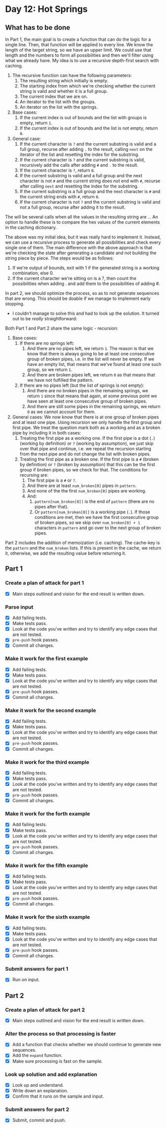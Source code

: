 # Day 12: Hot Springs

## What has to be done

In Part 1, the main goal is to create a function that can do the logic for a single line. Then, that function will be applied to every line. We know the length of the target string, so we have an upper limit. We could use that length and the numbers to form all possibilities and then we'll filter using what we already have. My idea is to use a recursive depth-first search with caching.

1. The recursive function can have the following parameters:
   1. The resulting string which initially is empty.
   2. The starting index from which we're checking whether the current string is valid and whether it is a full group.
   3. The current index that we are on.
   4. An iterator to the list with the groups.
   5. An iterator on the list with the springs.
2. Base cases:
   1. If the current index is out of bounds and the list with groups is empty, return `1`.
   2. If the current index is out of bounds and the list is not empty, return `0`.
3. General case:
   1. If the current character is `?` and the current substring is valid and a full group, recurse after adding `.` to the result, calling `next` on the iterator of the list and resetting the index for the substring.
   2. If the current character is `?` and the current substring is valid, recursively add the calls after adding `#` and `.` to the result.
   3. If the current character is `?`, return `0`.
   4. If the current substring is valid and a full group and the next character is not `#` and the current string does not end with `#`, recurse after calling `next` and resetting the index for the substring.
   5. If the current substring is a full group and the next character is `#` and the current string ends with `#`, return `0`.
   6. If the current character is not `?` and the current substring is valid and not a full group, recurse after adding it to the result.

The will be several calls when all the values in the resulting string are `.`. An option to handle these is to compare the hex values of the current elements in the caching dictionary.

The above was my initial idea, but it was really hard to implement it. Instead, we can use a recursive process to generate all possibilities and check every single one of them. The main difference with the above approach is that we're checking the state after generating a candidate and not building the string piece by piece. The steps would be as follows:

1. If we're output of bounds, exit with 1 if the generated string is a working combination, else 0.
2. If the current character we're sitting on is a ?, then count the possibilities when adding . and add them to the possibilities of adding #.

In part 2, we should optimize the process, so as to not generate sequences that are wrong. This should be doable if we manage to implement early stopping.

- I couldn't manage to solve this and had to look up the solution. It turned out to be *really* straightforward:

Both Part 1 and Part 2 share the same logic - recursion:

1. Base cases:
   1. If there are no springs left:
      1. And there are no pipes left, we return `1`. The reason is that we know that there is always going to be at least one consecutive group of broken pipes, i.e. in the list will never be empty. If we have an empty list, that means that we've found at least one such group, so we return `1`.
      2. And there are broken pipes left, we return `0` as that means that we have not fulfilled the pattern.
   2. If there are no pipes left (but the list of springs is not empty):
      1. And there are no broken pipes in the remaining springs, we return `1` since that means that again, at some previous point we have seen at least one consecutive group of broken pipes.
      2. And there are still some pipes in the remaining springs, we return `0` as we cannot account for them.
2. General cases: We now know that there is at one group of broken pipes and at least one pipe. Using recursion we only handle the first group and first pipe. We treat the question mark both as a working and as a broken pipe by including it in both cases:
   1. Treating the first pipe as a working one. If the first pipe is a dot (`.`) (working by definition) or `?` (working by assumption), we just skip over that pipe and continue, i.e. we repeat the recursion starting from the next pipe and do not change the list with broken pipes.
   2. Treating the first pipe as a broken one. If the first pipe is a `#` (broken by definition) or `?` (broken by assumption) that this can be the first group if broken pipes, so we check for that. The conditions for recursing are:
      1. The first pipe is a `#` or `?`.
      2. And there are at least `num_broken[0]` pipes in `pattern`.
      3. And none of the the first `num_broken[0]` pipes are working.
      4. And:
         1. `pattern[num_broken[0]]` is the end of `pattern` (there are no pipes after that).
         2. Or `pattern[num_broken[0]]` is a working pipe (`.`).
    If those conditions are met, then we have the first consecutive group of broken pipes, so we skip over `num_broken[0] + 1` characters in `pattern` and go over to the next group of broken pipes.

Part 2 includes the addition of memoization (i.e. caching). The cache-key is the `pattern` and the `num_broken` lists. If this is present in the cache, we return it, otherwise, we add the resulting value before returning it.

## Part 1

### Create a plan of attack for part 1

- [X] Main steps outlined and vision for the end result is written down.

### Parse input

- [X] Add failing tests.
- [X] Make tests pass.
- [X] Look at the code you've written and try to identify any edge cases that are not tested.
- [X] `pre-push` hook passes.
- [X] Commit all changes.

### Make it work for the first example

- [X] Add failing tests.
- [X] Make tests pass.
- [X] Look at the code you've written and try to identify any edge cases that are not tested.
- [X] `pre-push` hook passes.
- [X] Commit all changes.

### Make it work for the second example

- [X] Add failing tests.
- [X] Make tests pass.
- [X] Look at the code you've written and try to identify any edge cases that are not tested.
- [X] `pre-push` hook passes.
- [X] Commit all changes.

### Make it work for the third example

- [X] Add failing tests.
- [X] Make tests pass.
- [X] Look at the code you've written and try to identify any edge cases that are not tested.
- [X] `pre-push` hook passes.
- [X] Commit all changes.

### Make it work for the forth example

- [X] Add failing tests.
- [X] Make tests pass.
- [X] Look at the code you've written and try to identify any edge cases that are not tested.
- [X] `pre-push` hook passes.
- [X] Commit all changes.

### Make it work for the fifth example

- [X] Add failing tests.
- [X] Make tests pass.
- [X] Look at the code you've written and try to identify any edge cases that are not tested.
- [X] `pre-push` hook passes.
- [X] Commit all changes.

### Make it work for the sixth example

- [X] Add failing tests.
- [X] Make tests pass.
- [X] Look at the code you've written and try to identify any edge cases that are not tested.
- [X] `pre-push` hook passes.
- [X] Commit all changes.

### Submit answers for part 1

- [X] Run on input.

## Part 2

### Create a plan of attack for part 2

- [X] Main steps outlined and vision for the end result is written down.

### Alter the process so that processing is faster

- [X] Add a function that checks whether we should continue to generate new sequences.
- [X] Add the `expand` function.
- [X] Make sure processing is fast on the sample.

### Look up solution and add explanation

- [X] Look up and understand.
- [X] Write down an explanation.
- [X] Confirm that it runs on the sample and input.

### Submit answers for part 2

- [X] Submit, commit and push.
